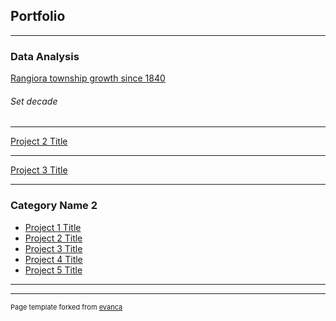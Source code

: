 ## Portfolio

---

### Data Analysis 

[Rangiora township growth since 1840](/sample_page)

<style type="text/css">
			
    .regionlabel {
		font-family: Helvetica, sans-serif;
		font-size: 4px;
		fill: rgb(239,101,72);
		text-anchor: middle;
    }

</style>

<div id="d3div1">
    <div class="container">
        <h6>Set decade</h6>
        <div class="row align-items-center">
            <div class="col-sm">
                <div id="slider-step"></div>
            </div>
        </div>
    </div>
</div>

<script src="https://d3js.org/d3.v7.min.js"></script>
<script src="https://unpkg.com/d3-simple-slider"></script>
<script type="text/javascript">

    const decade = [1850, 1860, 1870, 1880, 1890, 1900, 1910, 1920, 1930, 1940, 1950, 1960, 1970, 1980, 1990, 2000, 2010, 2020];
    let decadeValue = 1850;

    //Map width and height
    const w = 400;
    const h = 350;

    const color = d3
        .scaleQuantize()
        .range([`#004529`,`#006837`,`#238443`,`#41ab5d`,`#78c679`,`#addd8e`,`#d9f0a3`,`#f7fcb9`,`#ffffe5`,`#fff7bc`,`#fee391`,`#fec44f`,`#fe9929`,`#ec7014`,`#cc4c02`,`#993404`]);
        //Colors derived from ColorBrewer, by Cynthia Brewer

    //Define path generator, using the geoMercator projection
    const projection = d3
        .geoMercator()
        .scale([1000])
        .center([188, -44.5]);

    const path = d3.geoPath(projection);    // same as d3.geopath().projection(projection)

    //Create SVG element
    const svg = d3
        .select("div#d3div1")
        .append("svg")
        .attr("width", w)
        .attr("height", h);

    // Step slider
    const sliderStep = d3
        .sliderBottom()
        .min(d3.min(decade))
        .max(d3.max(decade))
        .width(450)
        .fill(`#004529`)
        .tickFormat(d3.format('d'))
        .ticks(18)
        .step(10)
        .default(decadeValue)
        .on(`onchange`, function(d) {
            decadeValue = d;
            redraw();
        });

        const gStep = d3
        .select('div#slider-step')
        .append('svg')
        .attr('width', 500)
        .attr('height', 100)
        .append('g')
        .attr('transform', 'translate(30,30)');

        gStep.call(sliderStep);

    //Load in region data
    d3.csv("/data/nz_region_decades.csv").then(data => {

        //Set input domain for color scale
        color.domain([
            d3.min(data, function(d) { return +d.value; }), 
            d3.max(data, function(d) { return +d.value; })
        ]);

        //Load in GeoJSON data
        d3.json("/data/nz_regions_simplified_geojson.json").then(json => {

            const formatDecimals = d3.format(",.2f");

            //Merge the region data and GeoJSON
            //Loop through once for each region
            for (i = 0; i < data.length; i++) {
        
                //Grab Region name
                const dataRegion = data[i].region;
                
                //Grab data value, and convert from string to float
                const dataValue = parseFloat(data[i].value);
        
                //Find the corresponding Region inside the GeoJSON
                for (j = 0; j < json.features.length; j++) {
                
                    const jsonRegion = json.features[j].properties.name;
        
                    if (dataRegion == jsonRegion) {
                
                        //Copy the data value into the JSON
                        json.features[j].properties.value = dataValue;
                        
                        //Stop looking through the JSON
                        break;
                        
                    }
                }		
            }
            
            //Bind data and create one path per GeoJSON feature
            const nzmap = svg.selectAll("path")
            .data(json.features)
            .enter()
            .append("path")
            .attr("d", path)                   
            .attr("fill", function(d) {
                //Get data value
                const value = d.properties.value;
                if (value && value <= decadeValue) {					
                    return color(value);
                } else {            // If Region decade does not exist or is > input decade
                    return "#004529";
                }});

            //Create one label per region
            const regionLabels = svg.selectAll("text")
                .data(json.features)
                .enter()
                .append("text")
                .attr("class", "regionlabel")
                .attr("x", function(d) { return path.centroid(d)[0]; })
                .attr("y", function(d) { return path.centroid(d)[1]; })
                .text(function(d) {
                    if (d.properties.value) {
                        return formatDecimals(d.properties.value);
                    }
            });

            //Load in cities data
            d3.csv("/data/nz-cities.csv").then(data => {
                
                const formatThousands = d3.format(",.2r");

                const cities = svg.selectAll("circle")
                    .data(data)
                    .enter()
                    .append("circle")
                    .attr("cx", function(d) {
                        return projection([d.lon, d.lat])[0];
                    })
                    .attr("cy", function(d) {
                        return projection([d.lon, d.lat])[1];
                    })
                    .attr("r", function(d) {
                        return Math.sqrt(parseInt(d.population) * 0.00003);
                    })
                    .attr("fill", "rgb(253,187,132)")
                    .attr("stroke", "gray")
                    .attr("stroke-width", 0.25)
                    .attr("opacity", 0.75)
                    .append("title")			//Simple tooltip
                    .text(function(d) {
                        return d.place + ": Pop. " + formatThousands(d.population);
                    });
                
            }).catch( err => {console.log(err)});

        }).catch( err => {console.log(err)});

    }).catch( err => {console.log(err)});
    
    function redraw() {

        // change map and chart to reflect selected decade
        svg.selectAll("path")
            .transition()
            .attr("fill", function(d,i) {
                //Get data value
                const value = d.properties.value;
                if (value && value <= decadeValue) {
                    return color(value);
                } else {            //If Region decade does not exist or is > input decade
                    return "#004529";
            }});
    }

</script>

---
[Project 2 Title](/pdf/sample_presentation.pdf)


---
[Project 3 Title](http://example.com/)


---

### Category Name 2

- [Project 1 Title](http://example.com/)
- [Project 2 Title](http://example.com/)
- [Project 3 Title](http://example.com/)
- [Project 4 Title](http://example.com/)
- [Project 5 Title](http://example.com/)

---




---
<p style="font-size:11px">Page template forked from <a href="https://github.com/evanca/quick-portfolio">evanca</a></p>
<!-- Remove above link if you don't want to attibute -->
